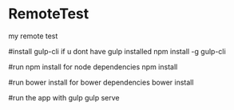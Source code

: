 # RemoteTest
my remote test

#install gulp-cli if u dont have gulp installed
  npm install -g gulp-cli

#run npm install for  node dependencies
  npm install

#run bower install for bower dependencies
  bower install

#run the app with gulp
  gulp serve

